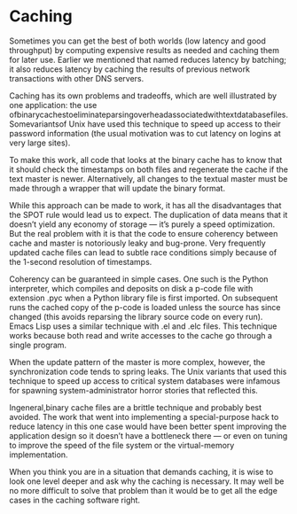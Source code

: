 # Caching

Sometimes you can get the best of both worlds \(low latency and good throughput\) by computing expensive results as needed and caching them for later use. Earlier we mentioned that named reduces latency by batching; it also reduces latency by caching the results of previous network transactions with other DNS servers.

Caching has its own problems and tradeoffs, which are well illustrated by one application: the use ofbinarycachestoeliminateparsingoverheadassociatedwithtextdatabasefiles. Somevariantsof Unix have used this technique to speed up access to their password information \(the usual motivation was to cut latency on logins at very large sites\).

To make this work, all code that looks at the binary cache has to know that it should check the timestamps on both files and regenerate the cache if the text master is newer. Alternatively, all changes to the textual master must be made through a wrapper that will update the binary format.

While this approach can be made to work, it has all the disadvantages that the SPOT rule would lead us to expect. The duplication of data means that it doesn’t yield any economy of storage — it’s purely a speed optimization. But the real problem with it is that the code to ensure coherency between cache and master is notoriously leaky and bug-prone. Very frequently updated cache files can lead to subtle race conditions simply because of the 1-second resolution of timestamps.

Coherency can be guaranteed in simple cases. One such is the Python interpreter, which compiles and deposits on disk a p-code file with extension .pyc when a Python library file is first imported. On subsequent runs the cached copy of the p-code is loaded unless the source has since changed \(this avoids reparsing the library source code on every run\). Emacs Lisp uses a similar technique with .el and .elc files. This technique works because both read and write accesses to the cache go through a single program.

When the update pattern of the master is more complex, however, the synchronization code tends to spring leaks. The Unix variants that used this technique to speed up access to critical system databases were infamous for spawning system-administrator horror stories that reflected this.

Ingeneral,binary cache files are a brittle technique and probably best avoided. The work that went into implementing a special-purpose hack to reduce latency in this one case would have been better spent improving the application design so it doesn’t have a bottleneck there — or even on tuning to improve the speed of the file system or the virtual-memory implementation.

When you think you are in a situation that demands caching, it is wise to look one level deeper and ask why the caching is necessary. It may well be no more difficult to solve that problem than it would be to get all the edge cases in the caching software right.

